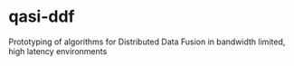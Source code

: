 # qasi-ddf
Prototyping of algorithms for Distributed Data Fusion in bandwidth limited, high latency environments
